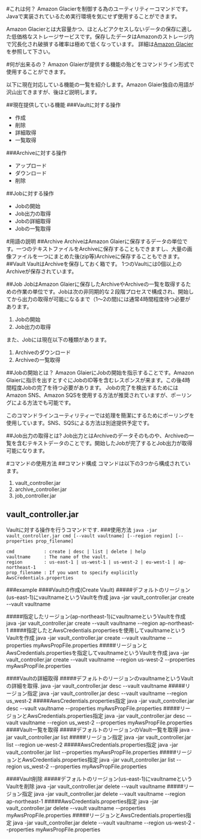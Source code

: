 #これは何？
Amazon Glacierを制御する為のユーティリティーコマンドです。Javaで実装されているため実行環境を気にせず使用することができます。

Amazon Glacierとは大容量かつ、ほとんどアクセスしないデータの保存に適した低価格なストレージサービスです。保存したデータはAmazonのストレージ内で冗長化され破損する確率は極めて低くなっています。
詳細は[Amazon Glacier](http://aws.amazon.com/jp/glacier/)を参照して下さい。


#何が出来るの？
Amazon Glaierが提供する機能の殆どをコマンドライン形式で使用することができます。

以下に現在対応している機能の一覧を紹介します。Amazon Glaier独自の用語が沢山出てきますが、後ほど説明します。

##現在提供している機能
###Vaultに対する操作
* 作成
* 削除
* 詳細取得
* 一覧取得

###Archiveに対する操作 
* アップロード
* ダウンロード
* 削除

##Jobに対する操作
* Jobの開始
* Job出力の取得
* Jobの詳細取得
* Jobの一覧取得


#用語の説明
##Archive
ArchiveはAmazon Glaierに保存するデータの単位です。一つのテキストファイルをArchiveに保存することもできますし、大量の画像ファイルを一つにまとめた後(zip等)Archiveに保存することもできます。
##Vault
VaultはArchiveを保存しておく箱です。
1つのVaultには0個以上のArchiveが保存されています。

##Job
JobはAmazon Glaierに保存したArchiveやArchiveの一覧を取得するための作業の単位です。Jobは次の非同期的な２段階プロセスで構成され、開始してから出力の取得が可能になるまで（1～2の間)には通常4時間程度待つ必要があります。

1. Jobの開始
2. Job出力の取得

また、Jobには現在以下の種類があります。
1. Archiveのダウンロード
2. Archiveの一覧取得

##Jobの開始とは？
Amazon GlaierにJobの開始を指示することです。Amazon Glaierに指示を出すとすぐにJobのID等を含むレスポンスが来ます。この後4時間程度Jobの完了を待つ必要があります。
Jobの完了を検出するためにはAmazon SNS、Amazon SQSを使用する方法が推奨されていますが、ポーリングによる方法でも可能です。

このコマンドラインユーティリティーでは処理を簡潔にするためにポーリングを使用しています。SNS、SQSによる方法は別途提供予定です。

##Job出力の取得とは?
Job出力とはArchiveのデータそのものや、Archiveの一覧を含むテキストデータのことです。開始したJobが完了するとJob出力が取得可能になります。



#コマンドの使用方法
##コマンド構成
コマンドは以下の3つから構成されています。

1. vault_controller.jar
2. archive_controller.jar
3. job_controller.jar

## vault_controller.jar
Vaultに対する操作を行うコマンドです.
###使用方法
`java -jar vault_controller.jar cmd [--vault vaultname] [--region region] [--properties prop_filename]`

    cmd           : create | desc | list | delete | help
    vaultname     : The name of the vault.
    region        : us-east-1 | us-west-1 | us-west-2 | eu-west-1 | ap-northeast-1
    prop_filename : If you want to specify explicitly AwsCredentials.properties
    
###example
####Vaultの作成(Create Vault)
#####デフォルトのリージョン(us-east-1)にvaultnameというVaultを作成
    java -jar vault_controller.jar create --vault vaultname
    
#####指定したリージョン(ap-northeast-1)にvaultnameというVaultを作成
    java -jar vault_controller.jar create --vault vaultname --region ap-northeast-1
#####指定したとAwsCredentials.propertiesを使用してvaultnameというVaultを作成
    java -jar vault_controller.jar create --vault vaultname --properties myAwsPropFile.properties
#####リージョンとAwsCredentials.propertiesを指定してvaultnameというVaultを作成
    java -jar vault_controller.jar create --vault vaultname --region us-west-2 --properties myAwsPropFile.properties

####Vaultの詳細取得
#####デフォルトのリージョンのvaultnameというVaultの詳細を取得.
    java -jar vault_controller.jar desc --vault vaultname
#####リージョン指定
    java -jar vault_controller.jar desc --vault vaultname --region us_west-2
#####AwsCredentials.properties指定
    java -jar vault_controller.jar desc --vault vaultname --properties myAwsPropFile.properties
#####リージョンとAwsCredentials.properties指定
    java -jar vault_controller.jar desc --vault vaultname --region us_west-2 --properties myAwsPropFile.properties
####Vault一覧を取得
#####デフォルトのリージョンのVault一覧を取得
    java -jar vault_controller.jar list
#####リージョン指定
    java -jar vault_controller.jar list --region ue-west-2
#####AwsCredentials.properties指定
    java -jar vault_controller.jar list --properties myAwsPropFile.properties
#####リージョンとAwsCredentials.properties指定
    java -jar vault_controller.jar list --region us_west-2 --properties myAwsPropFile.properties
    
    
####Vault削除
#####デフォルトのリージョン(us-east-1)にvaultnameというVaultを削除
    java -jar vault_controller.jar delete --vault vaultname
#####リージョン指定
    java -jar vault_controller.jar delete --vault vaultname --region ap-northeast-1
#####AwsCredentials.properties指定
    java -jar vault_controller.jar delete --vault vaultname --properties myAwsPropFile.properties
#####リージョンとAwsCredentials.properties指定
    java -jar vault_controller.jar delete --vault vaultname --region us-west-2 --properties myAwsPropFile.properties

